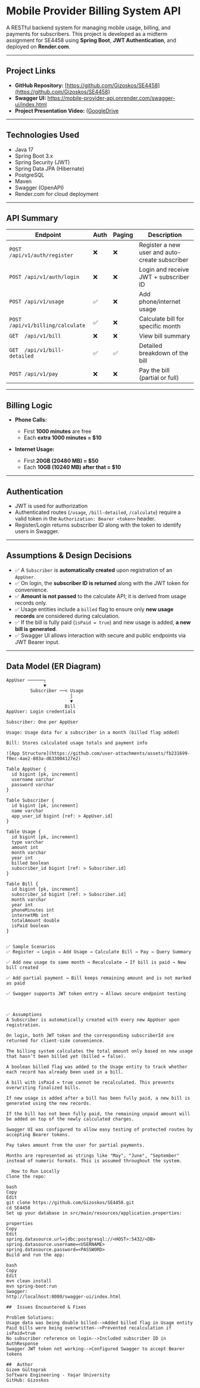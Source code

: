 # Mobile Provider Billing System API

A RESTful backend system for managing mobile usage, billing, and payments for subscribers. This project is developed as a midterm assignment for SE4458 using **Spring Boot**, **JWT Authentication**, and deployed on **Render.com**.

---

##  Project Links

- **GitHub Repository:** [https://github.com/Gizoskos/SE4458](https://github.com/Gizoskos/SE4458)
- **Swagger UI:** https://mobile-provider-api.onrender.com/swagger-ui/index.html
- **Project Presentation Video:** ([GoogleDrive](https://drive.google.com/file/d/1KDBVh22401LBhq-ih4c8yov0xR_6IRO1/view?usp=drive_link])

---

## Technologies Used

- Java 17
- Spring Boot 3.x
- Spring Security (JWT)
- Spring Data JPA (Hibernate)
- PostgreSQL
- Maven
- Swagger (OpenAPI)
- Render.com for cloud deployment

---

## API Summary

| Endpoint                        | Auth | Paging | Description |
|---------------------------------|------|--------|-------------|
| `POST /api/v1/auth/register`   | ❌   | ❌     | Register a new user and auto-create subscriber |
| `POST /api/v1/auth/login`      | ❌   | ❌     | Login and receive JWT + subscriber ID |
| `POST /api/v1/usage`           | ✅   | ❌     | Add phone/internet usage |
| `POST /api/v1/billing/calculate`| ✅  | ❌     | Calculate bill for specific month |
| `GET  /api/v1/bill`            | ❌   | ❌     | View bill summary |
| `GET  /api/v1/bill-detailed`   | ✅   | ✅     | Detailed breakdown of the bill |
| `POST /api/v1/pay`             | ❌   | ❌     | Pay the bill (partial or full) |

---

## Billing Logic

- **Phone Calls:**
  - First **1000 minutes** are free
  - Each **extra 1000 minutes = $10**

- **Internet Usage:**
  - First **20GB (20480 MB) = $50**
  - Each **10GB (10240 MB) after that = $10**

---

## Authentication

- JWT is used for authorization
- Authenticated routes (`/usage`, `/bill-detailed`, `/calculate`) require a valid token in the `Authorization: Bearer <token>` header.
- Register/Login returns subscriber ID along with the token to identify users in Swagger.

---

## Assumptions & Design Decisions

- ✅ A `Subscriber` is **automatically created** upon registration of an `AppUser`.
- ✅ On login, the **subscriber ID is returned** along with the JWT token for convenience.
- ✅ **Amount is not passed** to the calculate API; it is derived from usage records only.
- ✅ Usage entities include a `billed` flag to ensure only **new usage records** are considered during calculation.
- ✅ If the bill is fully paid (`isPaid = true`) and new usage is added, **a new bill is generated**.
- ✅ Swagger UI allows interaction with secure and public endpoints via JWT Bearer input.

---

## Data Model (ER Diagram)

```text
AppUser ──────┐
              ▼
         Subscriber ──< Usage
                        │
                        ▼
                      Bill
AppUser: Login credentials

Subscriber: One per AppUser

Usage: Usage data for a subscriber in a month (billed flag added)

Bill: Stores calculated usage totals and payment info

![App Structure](https://github.com/user-attachments/assets/fb231699-f0ec-4ae2-803a-d633004127e2)

Table AppUser {
  id bigint [pk, increment]
  username varchar
  password varchar
}

Table Subscriber {
  id bigint [pk, increment]
  name varchar
  app_user_id bigint [ref: > AppUser.id]
}

Table Usage {
  id bigint [pk, increment]
  type varchar
  amount int
  month varchar
  year int
  billed boolean
  subscriber_id bigint [ref: > Subscriber.id]
}

Table Bill {
  id bigint [pk, increment]
  subscriber_id bigint [ref: > Subscriber.id]
  month varchar
  year int
  phoneMinutes int
  internetMb int
  totalAmount double
  isPaid boolean
}


✅ Sample Scenarios
✅ Register → Login → Add Usage → Calculate Bill → Pay → Query Summary

✅ Add new usage to same month → Recalculate → If bill is paid → New bill created

✅ Add partial payment → Bill keeps remaining amount and is not marked as paid

✅ Swagger supports JWT token entry → Allows secure endpoint testing



✅ Assumptions
A Subscriber is automatically created with every new AppUser upon registration.

On login, both JWT token and the corresponding subscriberId are returned for client-side convenience.

The billing system calculates the total amount only based on new usage that hasn’t been billed yet (billed = false).

A boolean billed flag was added to the Usage entity to track whether each record has already been used in a bill.

A bill with isPaid = true cannot be recalculated. This prevents overwriting finalized bills.

If new usage is added after a bill has been fully paid, a new bill is generated using the new records.

If the bill has not been fully paid, the remaining unpaid amount will be added on top of the newly calculated charges.

Swagger UI was configured to allow easy testing of protected routes by accepting Bearer tokens.

Pay takes amount from the user for partial payments.

Months are represented as strings like "May", "June", "September" instead of numeric formats. This is assumed throughout the system.

  How to Run Locally
Clone the repo:

bash
Copy
Edit
git clone https://github.com/Gizoskos/SE4458.git
cd SE4458
Set up your database in src/main/resources/application.properties:

properties
Copy
Edit
spring.datasource.url=jdbc:postgresql://<HOST>:5432/<DB>
spring.datasource.username=<USERNAME>
spring.datasource.password=<PASSWORD>
Build and run the app:

bash
Copy
Edit
mvn clean install
mvn spring-boot:run
Swagger:
http://localhost:8080/swagger-ui/index.html

##  Issues Encountered & Fixes

Problem Solutions:
Usage data was being double billed-->Added billed flag in Usage entity
Paid bills were being overwritten-->Prevented recalculation if isPaid=true
No subscriber reference on login-->Included subscriber ID in AuthResponse
Swagger JWT token not working-->Configured Swagger to accept Bearer tokens

##  Author
Gizem Gültoprak
Software Engineering - Yaşar University
GitHub: Gizoskos
